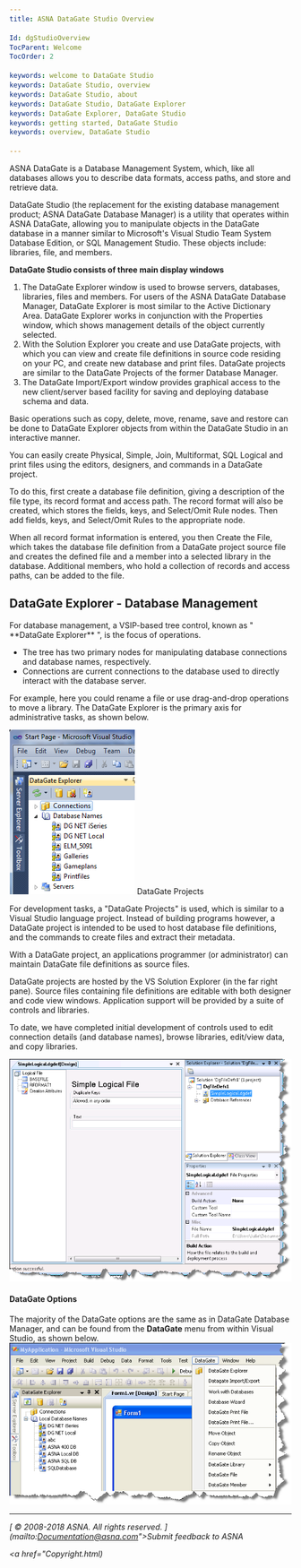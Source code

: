 ```yaml
---
title: ASNA DataGate Studio Overview

Id: dgStudioOverview
TocParent: Welcome
TocOrder: 2

keywords: welcome to DataGate Studio
keywords: DataGate Studio, overview
keywords: DataGate Studio, about
keywords: DataGate Studio, DataGate Explorer
keywords: DataGate Explorer, DataGate Studio
keywords: getting started, DataGate Studio
keywords: overview, DataGate Studio

---
```


ASNA DataGate is a Database Management System, which, like all databases allows you to describe data formats, access paths, and store and retrieve data. 

DataGate Studio (the replacement for the existing database management product; ASNA DataGate Database Manager) is a utility that operates within ASNA DataGate, allowing you to manipulate objects in the DataGate database in a manner similar to Microsoft's Visual Studio Team System Database Edition, or SQL Management Studio. These objects include: libraries, file, and members. 

**DataGate Studio consists of three main display windows** 

1. The DataGate Explorer window is used to browse servers, databases, libraries, 
			files and members. For users of the ASNA DataGate Database Manager, DataGate 
			Explorer is most similar to the Active Dictionary Area. DataGate Explorer works 
			in conjunction with the Properties window, which shows management details of 
			the object currently selected.
2. With the Solution Explorer you create and use DataGate projects, with which you 
			can view and create file definitions in source code residing on your PC, and 
			create new database and print files.  DataGate projects are similar to the 
			DataGate Projects of the former Database Manager.
3. The DataGate Import/Export window provides graphical access to the new 
			client/server based facility for saving and deploying database schema and data.

Basic operations such as copy, delete, move, rename, save and restore can be done to DataGate Explorer objects from within the DataGate Studio in an interactive manner.

You can easily create Physical, Simple, Join, Multiformat, SQL Logical and print files using the editors, designers, and commands in a DataGate project. 

To do this, first create a database file definition, giving a description of the file type, its record format and access path. The record format will also be created, which stores the fields, keys, and Select/Omit Rule nodes. Then add fields, keys, and Select/Omit Rules to the appropriate node. 

When all record format information is entered, you then Create the File, which takes the database file definition from a DataGate project source file and creates the defined file and a member into a selected library in the database. Additional members, who hold a collection of records and access paths, can be added to the file. 

## DataGate Explorer - Database Management
<div>
For database management, a VSIP-based tree control, known as " **DataGate Explorer** ", is the focus of operations.

- The tree has two primary nodes for manipulating database 
  			connections and database names, respectively.
- Connections are current connections to the database used to 
  			directly interact with the database server.

For example, here you could rename a file or use drag-and-drop operations to move a library. The DataGate Explorer is the primary axis for administrative tasks, as shown below.

![DataGate Menu Options](Images/DataGate_Explorer.png) 
DataGate Projects

For development tasks, a "DataGate Projects" is used, which is similar to a Visual Studio language project. Instead of building programs however, a DataGate project is intended to be used to host database file definitions, and the commands to create files and extract their metadata.

With a DataGate project, an applications programmer (or administrator) can maintain DataGate file definitions as source files. 

DataGate projects are hosted by the VS Solution Explorer (in the far right pane). Source files containing file definitions are editable with both designer and code view windows. Application support will be provided by a suite of controls and libraries.

To date, we have completed initial development of controls used to edit connection details (and database names), browse libraries, edit/view data, and copy libraries. 

![DataGate Explorer](Images/Solution.png) 

#### DataGate Options
The majority of the DataGate options are the same as in DataGate Database Manager, and can be found from the **DataGate** menu from within Visual Studio, as shown below.
<img alt="DataGate Explorer" src="Images/DataGate_Menu_Options.png" />

---

<span> *[ © 2008-2018 ASNA. All rights reserved. ](mailto:Documentation@asna.com">Submit feedback to ASNA</a>* </span> 

*<a href="Copyright.html)* 
